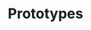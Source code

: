 ---
widget: portfolio
headless: true

title: Prototypes
subtitle: ''

# Choose how many pages you would like to display (0 = all pages)
# count: 0
# Choose how many pages you would like to offset by
# Useful if you wish to show the first item in the Featured widget
# offset: 0

# Listing view
view: compact
columns: '1'

# Field to sort by, such as Date or Title
sort_by: 'Date'
sort_ascending: false

# Optional banner image (relative to `assets/media/` folder).
# banner:
#   caption: ''
#   image: ''
---
